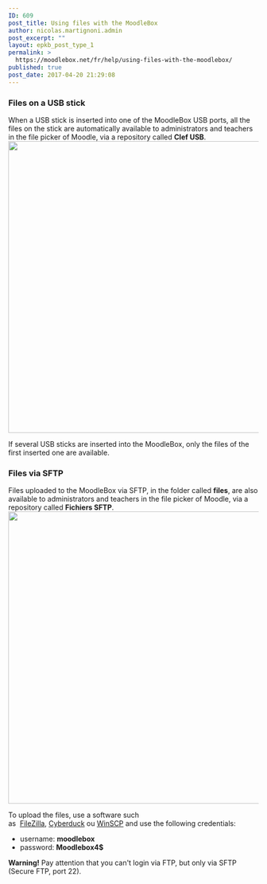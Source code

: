 ```yaml
---
ID: 609
post_title: Using files with the MoodleBox
author: nicolas.martignoni.admin
post_excerpt: ""
layout: epkb_post_type_1
permalink: >
  https://moodlebox.net/fr/help/using-files-with-the-moodlebox/
published: true
post_date: 2017-04-20 21:29:08
---
```

<h3><span id="Files_on_a_USB_stick">Files on a USB stick</span></h3>
When a USB stick is inserted into one of the MoodleBox USB ports, all the files on the stick are automatically available to administrators and teachers in the file picker of Moodle, via a repository called <strong>Clef USB</strong>.

<img class="alignnone size-full wp-image-474" src="https://moodlebox.net/fr/wp-content/uploads/sites/4/2017/04/ClefUSB.png" alt="" width="907" height="586" />

If several USB sticks are inserted into the MoodleBox, only the files of the first inserted one are available.
<h3><span id="Files_via_SFTP">Files via SFTP</span></h3>
Files uploaded to the MoodleBox via SFTP, in the folder called <strong>files</strong>, are also available to administrators and teachers in the file picker of Moodle, via a repository called <strong>Fichiers SFTP</strong>.

<img class="alignnone size-full wp-image-476" src="https://moodlebox.net/fr/wp-content/uploads/sites/4/2017/04/FichiersSFTP.png" alt="" width="908" height="587" />

To upload the files, use a software such as  <a href="https://filezilla-project.org/" target="_blank">FileZilla</a>, <a href="https://cyberduck.io/" target="_blank">Cyberduck</a> ou <a href="http://winscp.net/" target="_blank">WinSCP</a> and use the following credentials:
<ul>
 	<li>username: <strong>moodlebox</strong></li>
 	<li>password: <strong>Moodlebox4$</strong></li>
</ul>
<strong>Warning!</strong> Pay attention that you can't login via FTP, but only via SFTP (Secure FTP, port 22).